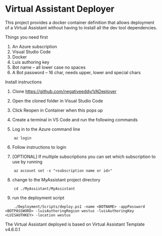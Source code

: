 # Virtual Assistant Deployer

This project provides a docker container definition that allows deployment of a Virtual Assistant without having to install all the dev tool dependencies.

Things you need first 
1. An Azure subscription 
2. Visual Studio Code
3. Docker
4. Luis authoring key
5. Bot name – all lower case no spaces
6. A Bot password – 16 char, needs upper, lower and special chars
 
Install instructions
1.	Clone https://github.com/negativeeddy/VADeployer
2.	Open the cloned folder in Visual Studio Code 
3.	Click Reopen in Container when this pops up
 
4.	Create a terminal in VS Code and run the following commands
5. Log in to the Azure command line
 ````
     az login
 ```` 
6. Follow instructions to login
        
7. [OPTIONAL] If multiple subscriptions you can set which subscription to use by running
 ````
     az account set -s "<subscription name or id>"
 ````
8. change to the MyAssistant project directory
 ````
     cd ./MyAssistant/MyAssistant
 ````
9. run the deployment script
````
    ./Deployment/Scripts/deploy.ps1 -name <BOTNAME> -appPassword <BOTPASSWORD> -luisAuthoringRegion westus -luisAuthoringKey <LUISAUTHKEY> -location westus
````

The Virtual Assistant deployed is based on Virtual Assistant Template v4.6.0.1
